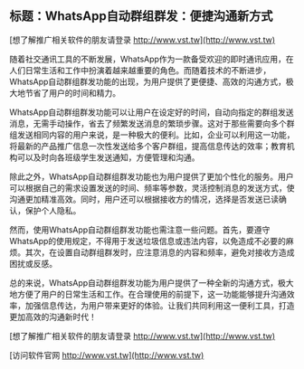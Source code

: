 ## **标题：WhatsApp自动群组群发：便捷沟通新方式**

[想了解推广相关软件的朋友请登录 http://www.vst.tw](http://www.vst.tw)

随着社交通讯工具的不断发展，WhatsApp作为一款备受欢迎的即时通讯应用，在人们日常生活和工作中扮演着越来越重要的角色。而随着技术的不断进步，WhatsApp自动群组群发功能的出现，为用户提供了更便捷、高效的沟通方式，极大地节省了用户的时间和精力。

WhatsApp自动群组群发功能可以让用户在设定好的时间，自动向指定的群组发送消息，无需手动操作，省去了频繁发送消息的繁琐步骤。这对于那些需要向多个群组发送相同内容的用户来说，是一种极大的便利。比如，企业可以利用这一功能，将最新的产品推广信息一次性发送给多个客户群组，提高信息传达的效率；教育机构可以及时向各班级学生发送通知，方便管理和沟通。

除此之外，WhatsApp自动群组群发功能也为用户提供了更加个性化的服务。用户可以根据自己的需求设置发送的时间、频率等参数，灵活控制消息的发送方式，使沟通更加精准高效。同时，用户还可以根据接收方的情况，选择是否发送已读确认，保护个人隐私。

然而，使用WhatsApp自动群组群发功能也需注意一些问题。首先，要遵守WhatsApp的使用规定，不得用于发送垃圾信息或违法内容，以免造成不必要的麻烦。其次，在设置自动群组群发时，应注意消息的内容和频率，避免对接收方造成困扰或反感。

总的来说，WhatsApp自动群组群发功能为用户提供了一种全新的沟通方式，极大地方便了用户的日常生活和工作。在合理使用的前提下，这一功能能够提升沟通效率，加强信息传达，为用户带来更好的体验。让我们共同利用这一便利工具，打造更加高效的沟通新时代！

[想了解推广相关软件的朋友请登录 http://www.vst.tw](http://www.vst.tw)


[访问软件官网 http://www.vst.tw](http://www.vst.tw)
